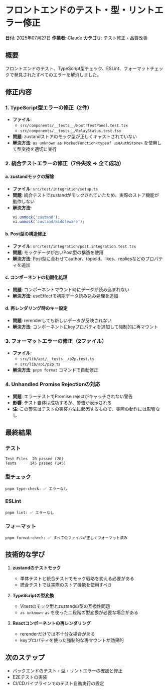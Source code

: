 # フロントエンドのテスト・型・リントエラー修正

**日付**: 2025年07月27日
**作業者**: Claude
**カテゴリ**: テスト修正・品質改善

## 概要
フロントエンドのテスト、TypeScript型チェック、ESLint、フォーマットチェックで発見されたすべてのエラーを解消しました。

## 修正内容

### 1. TypeScript型エラーの修正（2件）
- **ファイル**: 
  - `src/components/__tests__/NostrTestPanel.test.tsx`
  - `src/components/__tests__/RelayStatus.test.tsx`
- **問題**: zustandストアのモック型が正しくキャストされていない
- **解決方法**: `as unknown as MockedFunction<typeof useAuthStore>` を使用して型変換を適切に実行

### 2. 統合テストエラーの修正（7件失敗 → 全て成功）

#### a. zustandモックの解除
- **ファイル**: `src/test/integration/setup.ts`
- **問題**: 統合テストでzustandがモックされていたため、実際のストア機能が動作しない
- **解決方法**: 
  ```typescript
  vi.unmock('zustand');
  vi.unmock('zustand/middleware');
  ```

#### b. Post型の構造修正
- **ファイル**: `src/test/integration/post.integration.test.tsx`
- **問題**: モックデータが古いPost型の構造を使用
- **解決方法**: Post型に合わせてauthor、topicId、likes、repliesなどのプロパティを追加

#### c. コンポーネントの初期化処理
- **問題**: コンポーネントマウント時にデータが読み込まれない
- **解決方法**: useEffectで初期データ読み込み処理を追加

#### d. 再レンダリング時のキー設定
- **問題**: rerenderしても新しいデータが反映されない
- **解決方法**: コンポーネントにkeyプロパティを追加して強制的に再マウント

### 3. フォーマットエラーの修正（2ファイル）
- **ファイル**:
  - `src/lib/api/__tests__/p2p.test.ts`
  - `src/lib/api/p2p.ts`
- **解決方法**: `pnpm format` コマンドで自動修正

### 4. Unhandled Promise Rejectionの対応
- **問題**: エラーテストでPromise.rejectがキャッチされない警告
- **影響**: テスト自体は成功するが、警告が表示される
- **注**: この警告はテストの実装方法に起因するもので、実際の動作には影響なし

## 最終結果

### テスト
```
Test Files  20 passed (20)
Tests      145 passed (145)
```

### 型チェック
```
pnpm type-check: ✅ エラーなし
```

### ESLint
```
pnpm lint: ✅ エラーなし
```

### フォーマット
```
pnpm format:check: ✅ すべてのファイルが正しくフォーマット済み
```

## 技術的な学び

1. **zustandのテストモック**
   - 単体テストと統合テストでモック戦略を変える必要がある
   - 統合テストでは実際のストア機能を使用すべき

2. **TypeScriptの型変換**
   - Vitestのモック型とzustandの型の互換性問題
   - `as unknown as` を使った二段階の型変換が必要な場合がある

3. **Reactコンポーネントの再レンダリング**
   - rerenderだけでは不十分な場合がある
   - keyプロパティを使った強制的な再マウントが効果的

## 次のステップ

- バックエンドのテスト・型・リントエラーの確認と修正
- E2Eテストの実装
- CI/CDパイプラインでのテスト自動実行の設定